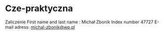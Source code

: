 # Cze-praktyczna
Zaliczenie
First name and last name : Michał Zbonik
Index number 47727
E-mail adress: michal-zbonik@wp.pl
